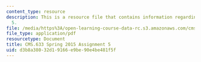 ```yaml
---
content_type: resource
description: This is a resource file that contains information regarding assignment
  5.
file: /media/https%3A/open-learning-course-data-rc.s3.amazonaws.com/cms-633-digital-humanities-spring-2015/d3b8a38032d19166e9be90e4be481f5f_MITCMS_633S15_Assignment5.pdf
file_type: application/pdf
resourcetype: Document
title: CMS.633 Spring 2015 Assignment 5
uid: d3b8a380-32d1-9166-e9be-90e4be481f5f
---
```

